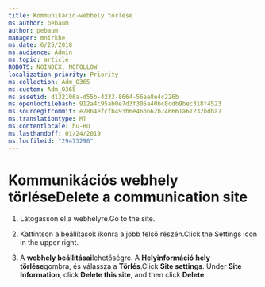 ```yaml
---
title: Kommunikáció-webhely törlése
ms.author: pebaum
author: pebaum
manager: mnirkhe
ms.date: 6/25/2018
ms.audience: Admin
ms.topic: article
ROBOTS: NOINDEX, NOFOLLOW
localization_priority: Priority
ms.collection: Adm_O365
ms.custom: Adm_O365
ms.assetid: d132106a-d55b-4233-8664-56ae8e4c226b
ms.openlocfilehash: 912a4c95ab0e7d3f305a40bc8cdb9bec318f4523
ms.sourcegitcommit: e2864efcfb493b6e46b662b746661a61232bdba7
ms.translationtype: MT
ms.contentlocale: hu-HU
ms.lasthandoff: 01/24/2019
ms.locfileid: "29473296"
---
```

# <a name="delete-a-communication-site"></a><span data-ttu-id="0498b-102">Kommunikációs webhely törlése</span><span class="sxs-lookup"><span data-stu-id="0498b-102">Delete a communication site</span></span>

1. <span data-ttu-id="0498b-103">Látogasson el a webhelyre.</span><span class="sxs-lookup"><span data-stu-id="0498b-103">Go to the site.</span></span>
    
2. <span data-ttu-id="0498b-104">Kattintson a beállítások ikonra a jobb felső részén.</span><span class="sxs-lookup"><span data-stu-id="0498b-104">Click the Settings icon in the upper right.</span></span>
    
3. <span data-ttu-id="0498b-p101">A **webhely beállításai**lehetőségre. A **Helyinformáció** **hely törlése**gombra, és válassza a **Törlés**.</span><span class="sxs-lookup"><span data-stu-id="0498b-p101">Click **Site settings**. Under **Site Information**, click **Delete this site**, and then click **Delete**.</span></span>
    

